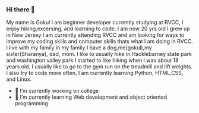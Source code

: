 ### Hi there 👋
My name is Gokul I am beginner developer currently studying at RVCC, I enjoy hiking,excersing, and learning to code. I am now 20 yrs old I grew up in New Jersey I am currently attending RVCC and am looking for ways to improve my coding skills and computer skills thats what I am doing in RVCC. I live with my family in my family I have a dog,me(gokul),my sister(Sharanya), dad, mom. I like to usually hike in Hacklebarney state park and washington valley park I started to like hiking when I was about 18 years old. I usually like to go to the gym run on the treadmill and lift weights. I also try to code more often, I am currently learning Python, HTML,CSS, and Linux.




- 🔭 I’m currently working on college
- 🌱 I’m currently learning Web development and object oriented programming
